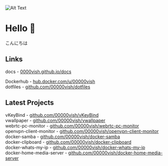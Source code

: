 ![Alt Text](https://media0.giphy.com/media/SwImQhtiNA7io/200w.gif)

# Hello 👋

こんにちは

## Links 

docs - [0000vish.github.io/docs](https://00000vish.github.io/docs)   


Dockerhub - [hub.docker.com/u/00000vish](https://hub.docker.com/u/00000vish)   
dotfiles  - [github.com/00000vish/dotfiles](https://github.com/00000vish/dotfiles)    


## Latest Projects

vKeyBind - [github.com/00000vish/vKeyBind](https://github.com/00000vish/vKeyBind)        
vwallpaper  - [github.com/00000vish/vwallpaper](https://github.com/00000vish/vwallpaper)   
webrtc-pc-monitor - [github.com/00000vish/webrtc-pc-monitor](https://github.com/00000vish/webrtc-pc-monitor)  
openvpn-client-monitor - [github.com/00000vish/openvpn-client-monitor](https://github.com/00000vish/openvpn-client-monitor)   
docker-samba - [github.com/00000vish/docker-samba](https://github.com/00000vish/docker-samba)    
docker-clipboard - [github.com/00000vish/docker-clipboard](https://github.com/00000vish/docker-clipboard)    
docker-whats-my-ip - [github.com/00000vish/docker-whats-my-ip](https://github.com/00000vish/docker-whats-my-ip)   
docker-home-media-server - [github.com/00000vish/docker-home-media-server](https://github.com/00000vish/docker-home-media-server)  
